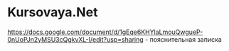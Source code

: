 # Kursovaya.Net

https://docs.google.com/document/d/1gEqe6KHYlaLmouQwgueP-0nUoPJn2yMSU3cQgkvXL-I/edit?usp=sharing - пояснительная записка
